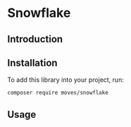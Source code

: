 # Snowflake
## Introduction

## Installation
To add this library into your project, run:
```
composer require moves/snowflake
```

## Usage

